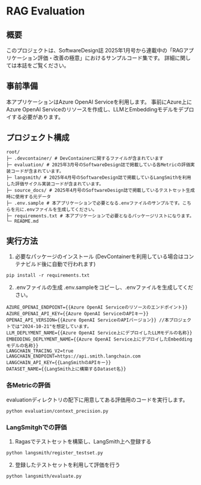 # RAG Evaluation

## 概要
このプロジェクトは、SoftwareDesign誌 2025年1月号から連載中の「RAGアプリケーション評価・改善の極意」におけるサンプルコード集です。
詳細に関しては本誌をご覧ください。

## 事前準備

本アプリケーションはAzure OpenAI Serviceを利用します。
事前にAzure上にAzure OpenAI Serviceのリソースを作成し、LLMとEmbeddingモデルをデプロイする必要があります。

## プロジェクト構成

```
root/ 
├─ .devcontainer/ # DevContainerに関するファイルが含まれています
├─ evaluation/ # 2025年3月号のSoftwareDesign誌で掲載している各Metricの評価実装コードが含まれています。
├─ langsmith/ # 2025年4月号のSoftwareDesign誌で掲載しているLangSmithを利用した評価サイクル実装コードが含まれています。
├─ source_docs/ # 2025年4月号のSoftwareDesign誌で掲載しているテストセット生成時に使用する元データ
├─ .env.sample # 本アプリケーションで必要となる.envファイルのサンプルです。こちらを元に.envファイルを生成してください。 
├─ requirements.txt # 本アプリケーションで必要となるパッケージリストになります。 
└─ README.md
```

## 実行方法

1. 必要なパッケージのインストール
(DevContainerを利用している場合はコンテナビルド後に自動で行われます)

```
pip install -r requirements.txt
```

2. .envファイルの生成
.env.sampleをコピーし、.envファイルを生成してください。

```
AZURE_OPENAI_ENDPOINT={{Azure OpenAI Serviceのリソースのエンドポイント}}
AZURE_OPENAI_API_KEY={{Azure OpenAI ServiceのAPIキー}}
OPENAI_API_VERSION={{Azure OpenAI ServiceのAPIバージョン}} //本プロジェクトでは"2024-10-21"を想定しています。
LLM_DEPLYMENT_NAME={{Azure OpenAI Service上にデプロイしたLLMモデルの名称}}
EMBEDDING_DEPLYMENT_NAME={{Azure OpenAI Service上にデプロイしたEmbeddingモデルの名称}}
LANGCHAIN_TRACING_V2=true
LANGCHAIN_ENDPOINT=https://api.smith.langchain.com
LANGCHAIN_API_KEY={{LangSmithのAPIキー}}
DATASET_NAME={{LangSmith上に構築するDataset名}}
```

### 各Metricの評価
evaluationディレクトリの配下に用意してある評価用のコードを実行します。
```
python evaluation/context_precision.py
```

### LangSmitghでの評価

1. Ragasでテストセットを構築し、LangSmith上へ登録する
```
python langsmith/register_testset.py
```

2. 登録したテストセットを利用して評価を行う
```
python langsmith/evaluate.py
```
